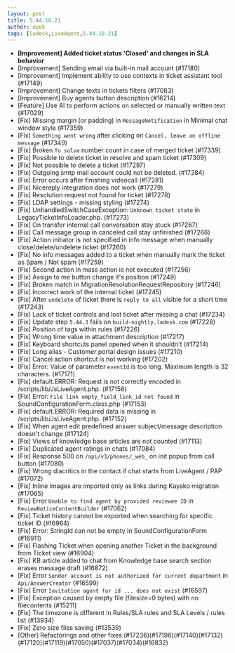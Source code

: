 ```yaml
---
layout: post
title: 5.44.10.21
author: opok
tags: [ladesk,LiveAgent,5.44.10.21]
---
```

- **[Improvement] Added ticket status 'Closed' and changes in SLA behavior**
- [Improvement] Sending email via built-in mail account (#17180)
- [Improvement] Implement ability to use contexts in ticket assistant tool (#17149)
- [Improvement] Change texts in tickets filters (#17083)
- [Improvement] Buy agents button description (#16214)
- [Feature] Use AI to perform actions on selected or manually written text (#17029)
- [Fix] Missing margin (or padding) in `MessageNotification` in Minimal chat window style (#17359)
- [Fix] `Something went wrong` after clicking on `Cancel, leave an offline message` (#17349)
- [Fix] Broken `To solve` number count in case of merged ticket (#17339)
- [Fix] Possible to delete ticket in resolve and spam ticket (#17309)
- [Fix] Not possible to delete a ticket (#17297)
- [Fix] Outgoing smtp mail account could not be deleted. (#17284)
- [Fix] Error occurs after finishing videocall (#17281)
- [Fix] Nicereply integration does not work (#17279)
- [Fix] Resolution request not found for ticket (#17278)
- [Fix] LDAP settings - missing styling (#17274)
- [Fix] UnhandledSwitchCaseException: `Unknown ticket state` in LegacyTicketInfoLoader.php. (#17273)
- [Fix] On transfer internal call conversation stay stuck (#17267)
- [Fix] Call message group in canceled call stay unfinished (#17266)
- [Fix] Action initiator is not specified in info message when manually close/delete/undelete ticket (#17260)
- [Fix] No info messages added to a ticket when manually mark the ticket as Spam / Not spam (#17259)
- [Fix] Second action in mass action is not executed (#17256)
- [Fix] Assign to me button change it's position (#17249)
- [Fix] Broken match in MigrationResolutionRequestRepository (#17246)
- [Fix] Incorrect work of the internal ticket (#17245)
- [Fix] After `undelete` of ticket there is `reply to all` visible for a short time (#17243)
- [Fix] Lack of ticket controls and lost ticket after missing a chat (#17234)
- [Fix] Update step `5.44.3` fails on `build-nightly.ladesk.com` (#17228)
- [Fix] Position of tags within rules (#17226)
- [Fix] Wrong time value in attachment description (#17217)
- [Fix] Keyboard shortcuts panel opened when it shouldn't (#17214)
- [Fix] Long alias - Customer portal design issues (#17210)
- [Fix] Cancel action shortcut is not working (#17202)
- [Fix] Error: Value of parameter `eventId` is too long. Maximum length is 32 characters. (#17171)
- [Fix] default.ERROR: Request is not correctly encoded in /scripts/lib/JsLiveAgent.php. (#17156)
- [Fix] Error: `File link empty_field_link_id not found` in SoundConfigurationForm.class.php (#17153)
- [Fix] default.ERROR: Required data is missing in /scripts/lib/JsLiveAgent.php. (#17152)
- [Fix] When agent edit predefined answer subject/message description doesn't change (#17124)
- [Fix] Views of knowledge base articles are not counted (#17113)
- [Fix] Duplicated agent ratings in chats (#17084)
- [Fix] Response 500 on `/api/v3/phones/_web_` on init popup from call button (#17080)
- [Fix] Wrong diacritics in the contact if chat starts from LiveAgent / PAP (#17072)
- [Fix] Inline images are imported only as links during Kayako migration (#17065)
- [Fix] Error `Unable to find agent by provided reviewee ID` in `ReviewNoticeContentBuilder` (#17062)
- [Fix] Ticket history cannot be exported when searching for specific ticket ID (#16964)
- [Fix] Error: StringId can not be empty in SoundConfigurationForm (#16911)
- [Fix] Flashing Ticket when opening another Ticket in the background from Ticket view (#16904)
- [Fix] KB article added to chat from Knowledge base search section erases message draft (#16872)
- [Fix] Error `Sender account is not authorized for current department` in `Api/AnswerCreator` (#16599)
- [Fix] Error `Invitation agent for id ... does not exist` (#16597)
- [Fix] Exception caused by empty file (filesize=0 bytes) with no filecontents (#15211)
- [Fix] The timezone is different in Rules/SLA rules and SLA Levels / rules list (#13934)
- [Fix] Zero size files saving (#13539)
- [Other] Refactorings and other fixes (#17236)(#17196)(#17140)(#17132)(#17120)(#17119)(#17050)(#17037)(#17034)(#16832)
